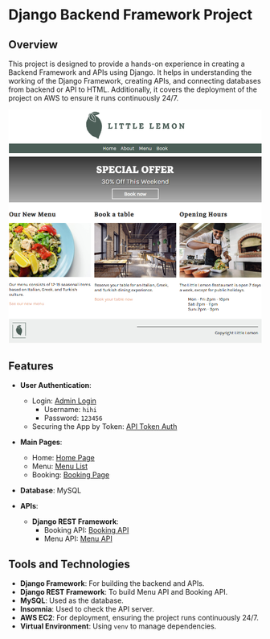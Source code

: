 # Django Backend Framework Project

## Overview
This project is designed to provide a hands-on experience in creating a Backend Framework and APIs using Django. It helps in understanding the working of the Django Framework, creating APIs, and connecting databases from backend or API to HTML. Additionally, it covers the deployment of the project on AWS to ensure it runs continuously 24/7.

![Project Screenshot](https://github.com/miro789/LittleLemon/blob/main/littlelemon/restaurant/static/restaurant/img/poster.png)

## Features
- **User Authentication**:
  - Login: [Admin Login](http://3.106.122.33:8888/admin/login/?next=/admin/)
    - Username: `hihi`
    - Password: `123456`
  - Securing the App by Token: [API Token Auth](http://3.106.122.33:8888/api/menu/api-token-auth/)

- **Main Pages**:
  - Home: [Home Page](http://3.106.122.33:8888/restaurant/)
  - Menu: [Menu List](http://3.106.122.33:8888/restaurant/menu/)
  - Booking: [Booking Page](http://3.106.122.33:8888/restaurant/booking/)

- **Database**: MySQL

- **APIs**:
  - **Django REST Framework**:
    - Booking API: [Booking API](http://3.106.122.33:8888/api/booking/tables/)
    - Menu API: [Menu API](http://3.106.122.33:8888/api/menu/)

## Tools and Technologies
- **Django Framework**: For building the backend and APIs.
- **Django REST Framework**: To build Menu API and Booking API.
- **MySQL**: Used as the database.
- **Insomnia**: Used to check the API server.
- **AWS EC2**: For deployment, ensuring the project runs continuously 24/7.
- **Virtual Environment**: Using `venv` to manage dependencies.



